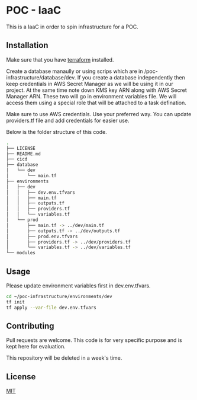 # POC - IaaC 

This is a IaaC in order to spin infrastructure for a POC.

## Installation

Make sure that you have [terraform](https://www.terraform.io/downloads.html) installed. 

Create a database manaully or using scrips which are in /poc-infrastructure/database/dev. If you create a database independently then keep credentials in AWS Secret Manager as we will be using it in our project. At the same time note down KMS key ARN along with AWS Secret Manager ARN. These two will go in environment variables file. We will access them using a special role that will be attached to a task defination. 

Make sure to use AWS credentials. Use your preferred way. You can update providers.tf file and add credentials for easier use. 

Below is the folder structure of this code.

```bash
.
├── LICENSE
├── README.md
├── cicd
├── database
│   └── dev
│       └── main.tf
├── environments
│   ├── dev
│   │   ├── dev.env.tfvars
│   │   ├── main.tf
│   │   ├── outputs.tf
│   │   ├── providers.tf
│   │   └── variables.tf
│   └── prod
│       ├── main.tf -> ../dev/main.tf
│       ├── outputs.tf -> ../dev/outputs.tf
│       ├── prod.env.tfvars
│       ├── providers.tf -> ../dev/providers.tf
│       └── variables.tf -> ../dev/variables.tf
└── modules

```

## Usage
Please update environment variables first in dev.env.tfvars.
```bash
cd ~/poc-infrastructure/environments/dev
tf init
tf apply --var-file dev.env.tfvars 
```

## Contributing
Pull requests are welcome. This code is for very specific purpose and is kept here for evaluation. 

This repository will be deleted in a week's time.

## License
[MIT](https://choosealicense.com/licenses/mit/)
